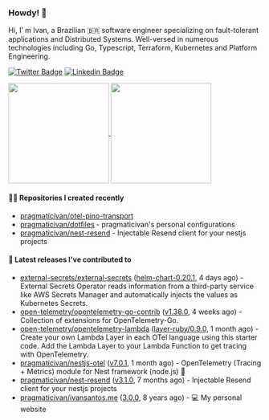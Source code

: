 ### Howdy! 🤠

Hi, I’ m Ivan, a Brazilian 🇧🇷 software engineer specializing on fault-tolerant applications and Distributed Systems. Well-versed in numerous technologies including Go, Typescript, Terraform, Kubernetes and Platform Engineering.

[![Twitter Badge](https://img.shields.io/badge/-@pragmaticivan-1ca0f1?style=flat&labelColor=1ca0f1&logo=twitter&logoColor=white&link=https://twitter.com/pragmaticivan)](https://twitter.com/pragmaticivan)
[![Linkedin Badge](https://img.shields.io/badge/-LinkedIn-blue?style=flat&logo=Linkedin&logoColor=white&link=https://www.linkedin.com/in/pragmaticivan/)](https://www.linkedin.com/in/pragmaticivan/)

<a href="https://github.com/anuraghazra/github-readme-stats">
  <img height=200 align="center" src="https://github-readme-stats.vercel.app/api?username=pragmaticivan&show_icons=true&theme=transparent" />
</a>
<a href="https://github.com/anuraghazra/github-readme-stats">
  <img height=200 align="center" src="https://github-readme-stats.vercel.app/api/top-langs?username=pragmaticivan&layout=compact&langs_count=8&card_width=320&theme=transparent" />
</a>

#### 👨‍💻 Repositories I created recently

- [pragmaticivan/otel-pino-transport](https://github.com/pragmaticivan/otel-pino-transport)
- [pragmaticivan/dotfiles](https://github.com/pragmaticivan/dotfiles) - pragmaticivan&#39;s personal configurations
- [pragmaticivan/nest-resend](https://github.com/pragmaticivan/nest-resend) - Injectable Resend client for your nestjs projects

#### 🚀 Latest releases I've contributed to

- [external-secrets/external-secrets](https://github.com/external-secrets/external-secrets) ([helm-chart-0.20.1](https://github.com/external-secrets/external-secrets/releases/tag/helm-chart-0.20.1), 4 days ago) - External Secrets Operator reads information from a third-party service like AWS Secrets Manager and automatically injects the values as Kubernetes Secrets.
- [open-telemetry/opentelemetry-go-contrib](https://github.com/open-telemetry/opentelemetry-go-contrib) ([v1.38.0](https://github.com/open-telemetry/opentelemetry-go-contrib/releases/tag/v1.38.0), 4 weeks ago) - Collection of extensions for OpenTelemetry-Go.
- [open-telemetry/opentelemetry-lambda](https://github.com/open-telemetry/opentelemetry-lambda) ([layer-ruby/0.9.0](https://github.com/open-telemetry/opentelemetry-lambda/releases/tag/layer-ruby/0.9.0), 1 month ago) - Create your own Lambda Layer in each OTel language using this starter code. Add the Lambda Layer to your Lambda Function to get tracing with OpenTelemetry.
- [pragmaticivan/nestjs-otel](https://github.com/pragmaticivan/nestjs-otel) ([v7.0.1](https://github.com/pragmaticivan/nestjs-otel/releases/tag/v7.0.1), 1 month ago) - OpenTelemetry (Tracing &#43; Metrics) module for Nest framework (node.js)  🔭
- [pragmaticivan/nest-resend](https://github.com/pragmaticivan/nest-resend) ([v3.1.0](https://github.com/pragmaticivan/nest-resend/releases/tag/v3.1.0), 7 months ago) - Injectable Resend client for your nestjs projects
- [pragmaticivan/ivansantos.me](https://github.com/pragmaticivan/ivansantos.me) ([3.0.0](https://github.com/pragmaticivan/ivansantos.me/releases/tag/3.0.0), 8 years ago) - :computer: My personal website
